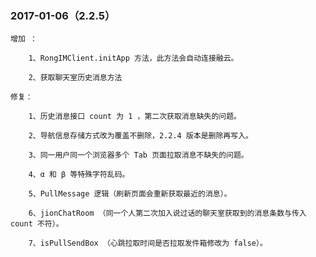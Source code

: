 ### 2017-01-06（2.2.5）

    增加 ：

        1、RongIMClient.initApp 方法，此方法会自动连接融云。

        2、获取聊天室历史消息方法

    修复：

        1、历史消息接口 count 为 1 ，第二次获取消息缺失的问题。

        2、导航信息存储方式改为覆盖不删除，2.2.4 版本是删除再写入。

        3、同一用户同一个浏览器多个 Tab 页面拉取消息不缺失的问题。

        4、α 和 β 等特殊字符乱码。
        
        5、PullMessage 逻辑（刷新页面会重新获取最近的消息）。
        
        6、jionChatRoom （同一个人第二次加入说过话的聊天室获取到的消息条数与传入 count 不符）。
        
        7、isPullSendBox （心跳拉取时间是否拉取发件箱修改为 false）。
